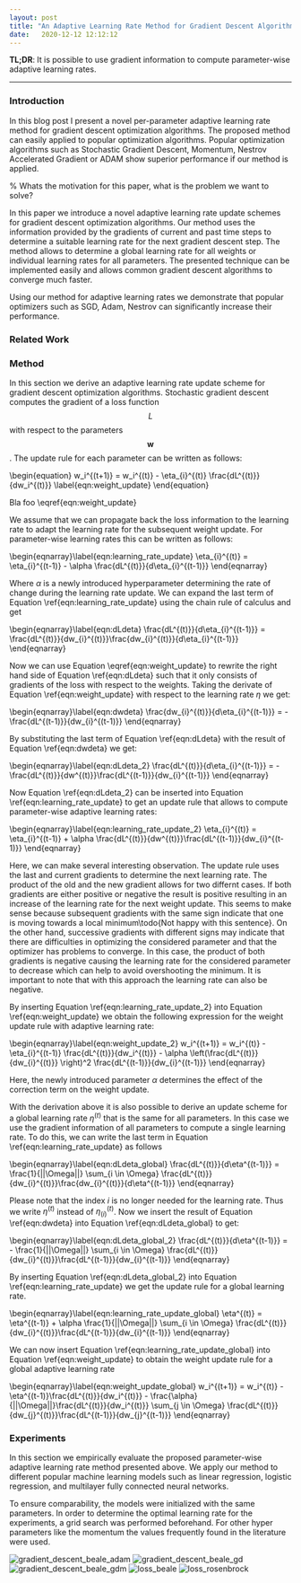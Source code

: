 ```yaml
---
layout: post
title: "An Adaptive Learning Rate Method for Gradient Descent Algorithms"
date:   2020-12-12 12:12:12
---
```


**TL;DR**: It is possible to use gradient information to compute parameter-wise adaptive learning rates.

---

### Introduction 

In this blog post I present a novel per-parameter adaptive learning rate method for gradient descent optimization algorithms. The proposed method can easily applied to popular optimization algorithms. Popular optimization algorithms such as Stochastic Gradient Descent, Momentum, Nestrov Accelerated Gradient or ADAM show superior performance if our method is applied.

% Whats the motivation for this paper, what is the problem we want to solve?

In this paper we introduce a novel adaptive learning rate update schemes for gradient descent optimization algorithms. Our method uses the information provided by the gradients of current and past time steps to determine a suitable learning rate for the next gradient descent step. The method allows to determine a global learning rate for all weights or individual learning rates for all parameters. The presented technique can be implemented easily and allows common gradient descent algorithms to converge much faster.

Using our method for adaptive learning rates we demonstrate that popular optimizers such as SGD, Adam, Nestrov can significantly increase their performance.

### Related Work

### Method

In this section we derive an adaptive learning rate update scheme for gradient descent optimization algorithms. Stochastic gradient descent computes the gradient of a loss function $$L$$ with respect to the parameters $$\bm{w}$$. The update rule for each parameter can be written as follows:

\begin{equation}
w_i^{(t+1)} = w_i^{(t)} - \eta_{i}^{(t)} \frac{dL^{(t)}}{dw_i^{(t)}} \label{eqn:weight_update}
\end{equation}

Bla foo \eqref{eqn:weight_update}

We assume that we can propagate back the loss information to the learning rate to adapt the learning rate for the subsequent weight update. For parameter-wise learning rates this can be written as follows:

\begin{eqnarray}\label{eqn:learning_rate_update}
    \eta_{i}^{(t)} = \eta_{i}^{(t-1)} - \alpha \frac{dL^{(t)}}{d\eta_{i}^{(t-1)}}
\end{eqnarray}

Where $\alpha$ is a newly introduced hyperparameter determining the rate of change during the learning rate update. We can expand the last term of Equation \ref{eqn:learning_rate_update} using the chain rule of calculus and get

\begin{eqnarray}\label{eqn:dLdeta}
    \frac{dL^{(t)}}{d\eta_{i}^{(t-1)}} = \frac{dL^{(t)}}{dw_{i}^{(t)}}\frac{dw_{i}^{(t)}}{d\eta_{i}^{(t-1)}}
\end{eqnarray}

Now we can use Equation \eqref{eqn:weight_update} to rewrite the right hand side of Equation \ref{eqn:dLdeta} such that it only consists of gradients of the loss with respect to the weights. Taking the derivate of Equation \ref{eqn:weight_update} with respect to the learning rate $\eta$ we get:

\begin{eqnarray}\label{eqn:dwdeta}
    \frac{dw_{i}^{(t)}}{d\eta_{i}^{(t-1)}} = -\frac{dL^{(t-1)}}{dw_{i}^{(t-1)}}
\end{eqnarray}

By substituting the last term of Equation \ref{eqn:dLdeta} with the result of Equation \ref{eqn:dwdeta} we get:

\begin{eqnarray}\label{eqn:dLdeta_2}
    \frac{dL^{(t)}}{d\eta_{i}^{(t-1)}} = -\frac{dL^{(t)}}{dw^{(t)}}\frac{dL^{(t-1)}}{dw_{i}^{(t-1)}}
\end{eqnarray}

Now Equation \ref{eqn:dLdeta_2} can be inserted into Equation \ref{eqn:learning_rate_update} to get an update rule that allows to compute parameter-wise adaptive learning rates:

\begin{eqnarray}\label{eqn:learning_rate_update_2}
    \eta_{i}^{(t)} = \eta_{i}^{(t-1)} + \alpha \frac{dL^{(t)}}{dw^{(t)}}\frac{dL^{(t-1)}}{dw_{i}^{(t-1)}}
\end{eqnarray}

Here, we can make several interesting observation. The update rule uses the last and current gradients to determine the next learning rate. The product of the old and the new gradient allows for two differnt cases. If both gradients are either positive or negative the result is positive resulting in an increase of the learning rate for the next weight update. This seems to make sense because subsequent gradients with the same sign indicate that one is moving towards a local minimum\todo{Not happy with this sentence}. On the other hand, successive gradients with different signs may indicate that there are difficulties in optimizing the considered parameter and that the optimizer has problems to converge. In this case, the product of both gradients is negative causing the learning rate for the considered parameter to decrease which can help to avoid overshooting the minimum. It is important to note that with this approach the learning rate can also be negative.

By inserting Equation \ref{eqn:learning_rate_update_2} into Equation \ref{eqn:weight_update} we obtain the following expression for the weight update rule with adaptive learning rate:

\begin{eqnarray}\label{eqn:weight_update_2}
    w_i^{(t+1)} = w_i^{(t)} - \eta_{i}^{(t-1)} \frac{dL^{(t)}}{dw_i^{(t)}} - \alpha \left(\frac{dL^{(t)}}{dw_{i}^{(t)}} \right)^2 \frac{dL^{(t-1)}}{dw_{i}^{(t-1)}}
\end{eqnarray}

Here, the newly introduced parameter $\alpha$ determines the effect of the correction term on the weight update.

With the derivation above it is also possible to derive an update scheme for a global learning rate $\eta^{(t)}$ that is the same for all parameters. In this case we use the gradient information of all parameters to compute a single learning rate. To do this, we can write the last term in Equation \ref{eqn:learning_rate_update} as follows

\begin{eqnarray}\label{eqn:dLdeta_global}
    \frac{dL^{(t)}}{d\eta^{(t-1)}} = \frac{1}{||\Omega||} \sum_{i \in \Omega} \frac{dL^{(t)}}{dw_{i}^{(t)}}\frac{dw_{i}^{(t)}}{d\eta^{(t-1)}}
\end{eqnarray}

Please note that the index $i$ is no longer needed for the learning rate. Thus we write $\eta^{(t)}$ instead of $\eta_{(i)}^{(t)}$. Now we insert the result of Equation \ref{eqn:dwdeta} into Equation \ref{eqn:dLdeta_global} to get:

\begin{eqnarray}\label{eqn:dLdeta_global_2}
    \frac{dL^{(t)}}{d\eta^{(t-1)}} = - \frac{1}{||\Omega||} \sum_{i \in \Omega} \frac{dL^{(t)}}{dw_{i}^{(t)}}\frac{dL^{(t-1)}}{dw_{i}^{(t-1)}}
\end{eqnarray}

By inserting Equation \ref{eqn:dLdeta_global_2} into Equation \ref{eqn:learning_rate_update} we get the update rule for a global learning rate.

\begin{eqnarray}\label{eqn:learning_rate_update_global}
    \eta^{(t)} = \eta^{(t-1)} + \alpha \frac{1}{||\Omega||} \sum_{i \in \Omega} \frac{dL^{(t)}}{dw_{i}^{(t)}}\frac{dL^{(t-1)}}{dw_{i}^{(t-1)}}
\end{eqnarray}

We can now insert Equation \ref{eqn:learning_rate_update_global} into Equation \ref{eqn:weight_update} to obtain the weight update rule for a global adaptive learning rate

\begin{eqnarray}\label{eqn:weight_update_global}
w_i^{(t+1)} = w_i^{(t)} - \eta^{(t-1)}\frac{dL^{(t)}}{dw_i^{(t)}} - \frac{\alpha}{||\Omega||}\frac{dL^{(t)}}{dw_i^{(t)}} \sum_{j \in \Omega} \frac{dL^{(t)}}{dw_{j}^{(t)}}\frac{dL^{(t-1)}}{dw_{j}^{(t-1)}} 
\end{eqnarray}

### Experiments

In this section we empirically evaluate the proposed parameter-wise adaptive learning rate method presented above. We apply our method to different popular machine learning models such as linear regression, logistic regression, and multilayer fully connected neural networks.

To ensure comparability, the models were initialized with the same parameters. In order to determine the optimal learning rate for the experiments, a grid search was performed beforehand. For other hyper parameters like the momentum the values frequently found in the literature were used.


![gradient_descent_beale_adam](/assets/images/post6/gd_adam.png)
![gradient_descent_beale_gd](/assets/images/post6/gd_gd.png)
![gradient_descent_beale_gdm](/assets/images/post6/gd_gdm.png)
![loss_beale](/assets/images/post6/loss_beale.png)
![loss_rosenbrock](/assets/images/post6/loss_rosenbrock.png)

<!-- Links -->
